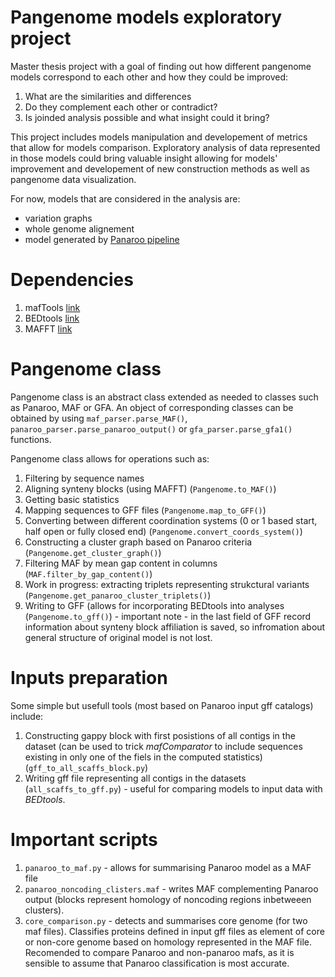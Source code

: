# Pangenome models exploratory project
Master thesis project with a goal of finding out how different pangenome models correspond to each other and how they could be improved:
1. What are the similarities and differences
2. Do they complement each other or contradict?
3. Is joinded analysis possible and what insight could it bring?

This project includes models manipulation and developement of metrics that allow for models comparison. Exploratory analysis of data represented in those models could bring valuable insight allowing for models' improvement and developement of new construction methods as well as pangenome data visualization.

For now, models that are considered in the analysis are:
- variation graphs
- whole genome alignement
- model generated by [Panaroo pipeline](https://github.com/gtonkinhill/panaroo)

# Dependencies
1. mafTools [link](https://github.com/dentearl/mafTools/tree/master/mafTransitiveClosure)
2. BEDtools [link](https://bedtools.readthedocs.io/)
3. MAFFT [link](https://mafft.cbrc.jp/)

# Pangenome class
Pangenome class is an abstract class extended as needed to classes such as Panaroo, MAF or GFA.
An object of corresponding classes can be obtained by using `maf_parser.parse_MAF()`, `panaroo_parser.parse_panaroo_output()` or `gfa_parser.parse_gfa1()` functions.

Pangenome class allows for operations such as:
1. Filtering by sequence names
2. Aligning synteny blocks (using MAFFT) (`Pangenome.to_MAF()`)
3. Getting basic statistics
4. Mapping sequences to GFF files (`Pangenome.map_to_GFF()`)
5. Converting between different coordination systems (0 or 1 based start, half open or fully closed end) (`Pangenome.convert_coords_system()`)
6. Constructing a cluster graph based on Panaroo criteria (`Pangenome.get_cluster_graph()`)
7. Filtering MAF by mean gap content in columns (`MAF.filter_by_gap_content()`)
8. Work in progress: extracting triplets representing strukctural variants (`Pangenome.get_panaroo_cluster_triplets()`)
9. Writing to GFF (allows for incorporating BEDtools into analyses (`Pangenome.to_gff()`) - important note - in the last field of GFF record information about synteny block affiliation is saved, so infromation about general structure of original model is not lost.

# Inputs preparation
Some simple but usefull tools (most based on Panaroo input gff catalogs) include:
1. Constructing gappy block with first posistions of all contigs in the dataset (can be used to trick _mafComparator_ to include sequences existing in only one of the fiels in the computed statistics) (`gff_to_all_scaffs_block.py`)
2. Writing gff file representing all contigs in the datasets (`all_scaffs_to_gff.py`) - useful for comparing models to input data with _BEDtools_.

# Important scripts
1. `panaroo_to_maf.py` - allows for summarising Panaroo model as a MAF file
2. `panaroo_noncoding_clisters.maf` - writes MAF complementing Panaroo output (blocks represent homology of noncoding regions inbetweeen clusters).
3. `core_comparison.py` - detects and summarises core genome (for two maf files). Classifies proteins defined in input gff files as element of core or non-core genome based on homology represented in the MAF file. Recomended to compare Panaroo and non-panaroo mafs, as it is sensible to assume that Panaroo classification is most accurate.   
  

